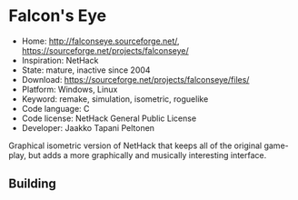# Falcon's Eye

- Home: http://falconseye.sourceforge.net/, https://sourceforge.net/projects/falconseye/
- Inspiration: NetHack
- State: mature, inactive since 2004
- Download: https://sourceforge.net/projects/falconseye/files/
- Platform: Windows, Linux
- Keyword: remake, simulation, isometric, roguelike
- Code language: C
- Code license: NetHack General Public License
- Developer: Jaakko Tapani Peltonen

Graphical isometric version of NetHack that keeps all of the original game-play, but adds a more graphically and musically interesting interface.

## Building
